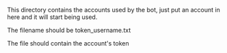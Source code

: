 This directory contains the accounts used by the bot, just put an account in here and it will start being used.

The filename should be token_username.txt

The file should contain the account's token

